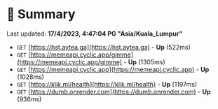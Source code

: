 # 📖 Summary
Last updated: **17/4/2023, 4:47:04 PG "Asia/Kuala_Lumpur"**

- `GET` [https://hst.aytea.ga](https://hst.aytea.ga) - **Up** (522ms)
- `GET` [https://memeapi.cyclic.app/gimme](https://memeapi.cyclic.app/gimme) - **Up** (1305ms)
- `GET` [https://memeapi.cyclic.app](https://memeapi.cyclic.app) - **Up** (1028ms)
- `GET` [https://klik.ml/health](https://klik.ml/health) - **Up** (1197ms)
- `GET` [https://dumb.onrender.com](https://dumb.onrender.com) - **Up** (936ms)
